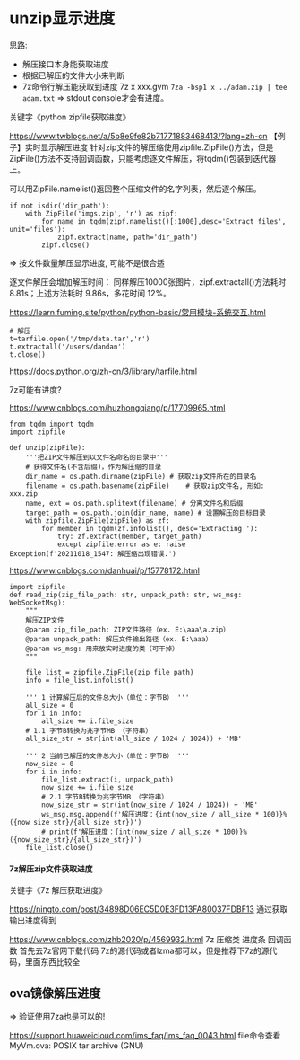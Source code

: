 # unzip显示进度

思路:
- 解压接口本身能获取进度
- 根据已解压的文件大小来判断
- 7z命令行解压能获取到进度
  7z x xxx.gvm
  `7za -bsp1 x ../adam.zip | tee adam.txt`
  => stdout console才会有进度。

关键字《python zipfile获取进度》

https://www.twblogs.net/a/5b8e9fe82b71771883468413/?lang=zh-cn
【例子】实时显示解压进度
针对zip文件的解压缩使用zipfile.ZipFile()方法，但是ZipFile()方法不支持回调函数，只能考虑逐文件解压，将tqdm()包装到迭代器上。

可以用ZipFile.namelist()返回整个压缩文件的名字列表，然后逐个解压。
```
if not isdir('dir_path'):
    with ZipFile('imgs.zip', 'r') as zipf:   
        for name in tqdm(zipf.namelist()[:1000],desc='Extract files', unit='files'):
            zipf.extract(name, path='dir_path')
        zipf.close()
```
=> 按文件数量解压显示进度, 可能不是很合适

逐文件解压会增加解压时间：
同样解压10000张图片，zipf.extractall()方法耗时 8.81s；上述方法耗时 9.86s，多花时间 12%。

https://learn.fuming.site/python/python-basic/常用模块-系统交互.html
```
# 解压
t=tarfile.open('/tmp/data.tar','r')
t.extractall('/users/dandan')
t.close()
```

https://docs.python.org/zh-cn/3/library/tarfile.html

7z可能有进度?

https://www.cnblogs.com/huzhongqiang/p/17709965.html
```
from tqdm import tqdm
import zipfile

def unzip(zipFile):
    '''把ZIP文件解压到以文件名命名的目录中'''
    # 获得文件名(不含后缀)，作为解压缩的目录
    dir_name = os.path.dirname(zipFile) # 获取zip文件所在的目录名
    filename = os.path.basename(zipFile)    # 获取zip文件名, 形如: xxx.zip
    name, ext = os.path.splitext(filename) # 分离文件名和后缀
    target_path = os.path.join(dir_name, name) # 设置解压的目标目录
    with zipfile.ZipFile(zipFile) as zf:
        for member in tqdm(zf.infolist(), desc='Extracting '):
            try: zf.extract(member, target_path)
            except zipfile.error as e: raise Exception(f'20211018_1547: 解压缩出现错误.')
```

https://www.cnblogs.com/danhuai/p/15778172.html
```
import zipfile
def read_zip(zip_file_path: str, unpack_path: str, ws_msg: WebSocketMsg):
    """
    解压ZIP文件
    @param zip_file_path: ZIP文件路径（ex. E:\aaa\a.zip）
    @param unpack_path: 解压文件输出路径（ex. E:\aaa）
    @param ws_msg: 用来放实时进度的类（可干掉）
    """

    file_list = zipfile.ZipFile(zip_file_path)
    info = file_list.infolist()

    ''' 1 计算解压后的文件总大小（单位：字节B） '''
    all_size = 0
    for i in info:
        all_size += i.file_size
    # 1.1 字节B转换为兆字节MB （字符串）
    all_size_str = str(int(all_size / 1024 / 1024)) + 'MB'

    ''' 2 当前已解压的文件总大小（单位：字节B） '''
    now_size = 0
    for i in info:
        file_list.extract(i, unpack_path)
        now_size += i.file_size
        # 2.1 字节B转换为兆字节MB （字符串）
        now_size_str = str(int(now_size / 1024 / 1024)) + 'MB'
        ws_msg.msg.append(f'解压进度：{int(now_size / all_size * 100)}% ({now_size_str}/{all_size_str})')
        # print(f'解压进度：{int(now_size / all_size * 100)}% ({now_size_str}/{all_size_str})')
    file_list.close()
```

#### 7z解压zip文件获取进度

关键字《7z 解压获取进度》

https://ningto.com/post/34898D06EC5D0E3FD13FA80037FDBF13
通过获取输出进度得到

https://www.cnblogs.com/zhb2020/p/4569932.html
7z 压缩类 进度条 回调函数
首先去7z官网下载代码 7z的源代码或者lzma都可以，但是推荐下7z的源代码，里面东西比较全

## ova镜像解压进度

=> 验证使用7za也是可以的!

https://support.huaweicloud.com/ims_faq/ims_faq_0043.html
file命令查看
MyVm.ova: POSIX tar archive (GNU)
